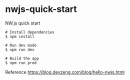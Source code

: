 # nwjs-quick-start
NW.js quick start



```
# Install dependencies
$ npm install

# Run dev mode
$ npm run dev

# Build the app
$ npm run prod
```


Reference
https://blog.devzeng.com/blog/hello-nwjs.html

